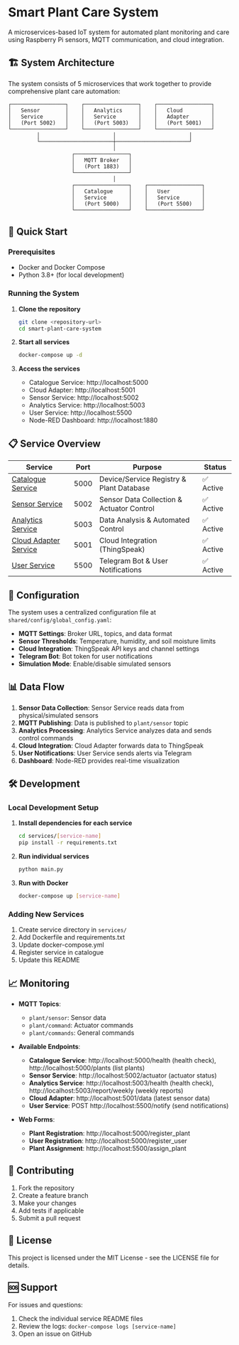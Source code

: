 # Smart Plant Care System

A microservices-based IoT system for automated plant monitoring and care using Raspberry Pi sensors, MQTT communication, and cloud integration.

## 🏗️ System Architecture

The system consists of 5 microservices that work together to provide comprehensive plant care automation:

```
┌─────────────────┐    ┌─────────────────┐    ┌─────────────────┐
│   Sensor        │    │   Analytics     │    │   Cloud         │
│   Service       │    │   Service       │    │   Adapter       │
│   (Port 5002)   │    │   (Port 5003)   │    │   (Port 5001)   │
└─────────────────┘    └─────────────────┘    └─────────────────┘
         │                       │                       │
         └───────────────────────┼───────────────────────┘
                                 │
                    ┌─────────────────┐
                    │   MQTT Broker   │
                    │   (Port 1883)   │
                    └─────────────────┘
                                 │
                    ┌─────────────────┐    ┌─────────────────┐
                    │   Catalogue     │    │   User          │
                    │   Service       │    │   Service       │
                    │   (Port 5000)   │    │   (Port 5500)   │
                    └─────────────────┘    └─────────────────┘
```

## 🚀 Quick Start

### Prerequisites
- Docker and Docker Compose
- Python 3.8+ (for local development)

### Running the System

1. **Clone the repository**
   ```bash
   git clone <repository-url>
   cd smart-plant-care-system
   ```

2. **Start all services**
   ```bash
   docker-compose up -d
   ```

3. **Access the services**
   - Catalogue Service: http://localhost:5000
   - Cloud Adapter: http://localhost:5001
   - Sensor Service: http://localhost:5002
   - Analytics Service: http://localhost:5003
   - User Service: http://localhost:5500
   - Node-RED Dashboard: http://localhost:1880

## 📋 Service Overview

| Service | Port | Purpose | Status |
|---------|------|---------|--------|
| [Catalogue Service](services/catalogue-service/README.md) | 5000 | Device/Service Registry & Plant Database | ✅ Active |
| [Sensor Service](services/sensor-service/README.md) | 5002 | Sensor Data Collection & Actuator Control | ✅ Active |
| [Analytics Service](services/analytics-service/README.md) | 5003 | Data Analysis & Automated Control | ✅ Active |
| [Cloud Adapter Service](services/cloud-adapter-service/README.md) | 5001 | Cloud Integration (ThingSpeak) | ✅ Active |
| [User Service](services/user-service/README.md) | 5500 | Telegram Bot & User Notifications | ✅ Active |

## 🔧 Configuration

The system uses a centralized configuration file at `shared/config/global_config.yaml`:

- **MQTT Settings**: Broker URL, topics, and data format
- **Sensor Thresholds**: Temperature, humidity, and soil moisture limits
- **Cloud Integration**: ThingSpeak API keys and channel settings
- **Telegram Bot**: Bot token for user notifications
- **Simulation Mode**: Enable/disable simulated sensors

## 📊 Data Flow

1. **Sensor Data Collection**: Sensor Service reads data from physical/simulated sensors
2. **MQTT Publishing**: Data is published to `plant/sensor` topic
3. **Analytics Processing**: Analytics Service analyzes data and sends control commands
4. **Cloud Integration**: Cloud Adapter forwards data to ThingSpeak
5. **User Notifications**: User Service sends alerts via Telegram
6. **Dashboard**: Node-RED provides real-time visualization

## 🛠️ Development

### Local Development Setup

1. **Install dependencies for each service**
   ```bash
   cd services/[service-name]
   pip install -r requirements.txt
   ```

2. **Run individual services**
   ```bash
   python main.py
   ```

3. **Run with Docker**
   ```bash
   docker-compose up [service-name]
   ```

### Adding New Services

1. Create service directory in `services/`
2. Add Dockerfile and requirements.txt
3. Update docker-compose.yml
4. Register service in catalogue
5. Update this README

## 📈 Monitoring

- **MQTT Topics**:
  - `plant/sensor`: Sensor data
  - `plant/command`: Actuator commands
  - `plant/commands`: General commands

- **Available Endpoints**:
  - **Catalogue Service**: http://localhost:5000/health (health check), http://localhost:5000/plants (list plants)
  - **Sensor Service**: http://localhost:5002/actuator (actuator status)
  - **Analytics Service**: http://localhost:5003/health (health check), http://localhost:5003/report/weekly (weekly reports)
  - **Cloud Adapter**: http://localhost:5001/data (latest sensor data)
  - **User Service**: POST http://localhost:5500/notify (send notifications)

- **Web Forms**:
  - **Plant Registration**: http://localhost:5000/register_plant
  - **User Registration**: http://localhost:5000/register_user
  - **Plant Assignment**: http://localhost:5500/assign_plant

## 🤝 Contributing

1. Fork the repository
2. Create a feature branch
3. Make your changes
4. Add tests if applicable
5. Submit a pull request

## 📄 License

This project is licensed under the MIT License - see the LICENSE file for details.

## 🆘 Support

For issues and questions:
1. Check the individual service README files
2. Review the logs: `docker-compose logs [service-name]`
3. Open an issue on GitHub

